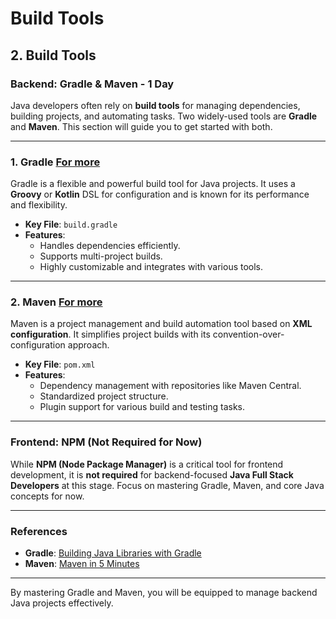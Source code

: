 # Build Tools

## 2. Build Tools

### Backend: Gradle & Maven - 1 Day

Java developers often rely on **build tools** for managing dependencies, building projects, and automating tasks. Two widely-used tools are **Gradle** and **Maven**. This section will guide you to get started with both.

---

### 1. Gradle [For more](Gradlew/)
Gradle is a flexible and powerful build tool for Java projects. It uses a **Groovy** or **Kotlin** DSL for configuration and is known for its performance and flexibility.  

- **Key File**: `build.gradle`
- **Features**:
  - Handles dependencies efficiently.
  - Supports multi-project builds.
  - Highly customizable and integrates with various tools.

---

### 2. Maven [For more](Maven/)
Maven is a project management and build automation tool based on **XML configuration**. It simplifies project builds with its convention-over-configuration approach.  

- **Key File**: `pom.xml`
- **Features**:
  - Dependency management with repositories like Maven Central.
  - Standardized project structure.
  - Plugin support for various build and testing tasks.

---

### Frontend: NPM (Not Required for Now)
While **NPM (Node Package Manager)** is a critical tool for frontend development, it is **not required** for backend-focused **Java Full Stack Developers** at this stage. Focus on mastering Gradle, Maven, and core Java concepts for now.

---

### References
- **Gradle**: [Building Java Libraries with Gradle](https://docs.gradle.org/current/samples/sample_building_java_libraries.html?_gl=1*zxox2w*_gcl_au*NTk1OTA3ODQyLjE3MzE4NTk4NTE.*_ga*MzYzNjMyODkyLjE3MzE4NjAwNTI.*_ga_7W7NC6YNPT*MTczMzU1NjkwMS4zLjAuMTczMzU1NjkwMS42MC4wLjA.)  
- **Maven**: [Maven in 5 Minutes](https://maven.apache.org/guides/getting-started/maven-in-five-minutes.html)

---

By mastering Gradle and Maven, you will be equipped to manage backend Java projects effectively.
